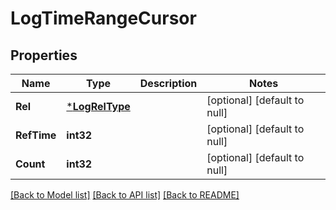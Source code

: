 # LogTimeRangeCursor

## Properties
Name | Type | Description | Notes
------------ | ------------- | ------------- | -------------
**Rel** | [***LogRelType**](logRelType.md) |  | [optional] [default to null]
**RefTime** | **int32** |  | [optional] [default to null]
**Count** | **int32** |  | [optional] [default to null]

[[Back to Model list]](../../README.md#documentation-for-models) [[Back to API list]](../../README.md#documentation-for-api-endpoints) [[Back to README]](../../README.md)


